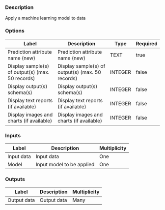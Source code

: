 ###  Description
Apply a machine learning model to data
###  Options
| Label | Description | Type | Required |
|---|---|---|---|
| Prediction attribute name (new) | Prediction attribute name (new) | TEXT | true |
| Display sample(s) of output(s) (max. 50 records) | Display sample(s) of output(s) (max. 50 records) | INTEGER | false |
| Display output(s) schema(s) | Display output(s) schema(s) | INTEGER | false |
| Display text reports (if available) | Display text reports (if available) | INTEGER | false |
| Display images and charts (if available) | Display images and charts (if available) | INTEGER | false |
###  Inputs
| Label | Description | Multiplicity |
|---|---|---|
| Input data | Input data | One |
| Model | Input model to be applied | One |
###  Outputs
| Label | Description | Multiplicity |
|---|---|---|
| Output data | Output data | Many |
